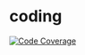 # coding

[![Code Coverage](https://img.shields.io/codecov/c/github/AT-03/coding/develop.svg)](https://codecov.io/github/AT-03/coding?branch=develop)